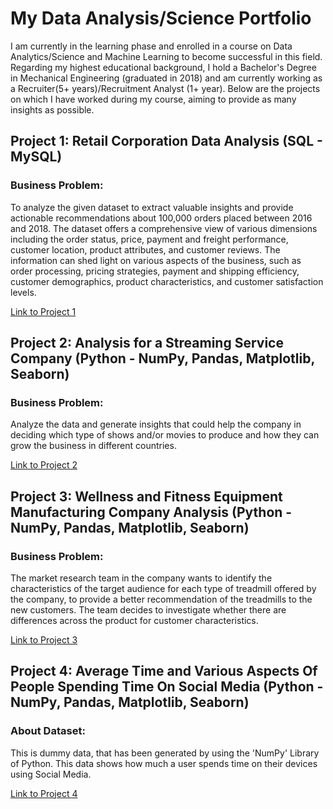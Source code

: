 # My Data Analysis/Science Portfolio
I am currently in the learning phase and enrolled in a course on Data Analytics/Science and Machine Learning to become successful in this field. Regarding my highest educational background, I hold a Bachelor's Degree in Mechanical Engineering (graduated in 2018) and am currently working as a Recruiter(5+ years)/Recruitment Analyst (1+ year). Below are the projects on which I have worked during my course, aiming to provide as many insights as possible.

## Project 1: Retail Corporation Data Analysis (SQL - MySQL)
### Business Problem:
To analyze the given dataset to extract valuable insights and provide actionable recommendations about 100,000 orders placed between 2016 and 2018. The dataset offers a comprehensive view of various dimensions including the order status, price, payment and freight performance, customer location, product attributes, and customer reviews. The information can shed light on various aspects of the business, such as order processing, pricing strategies, payment and shipping efficiency, customer demographics, product characteristics, and customer satisfaction levels.

[Link to Project 1](https://github.com/IshanSarkar/Portfolio/blob/ea2e2458bd03c413f4edb57c43cb62681538df4e/Project%201/Readme.md)

## Project 2: Analysis for a Streaming Service Company (Python - NumPy, Pandas, Matplotlib, Seaborn)
### Business Problem:
Analyze the data and generate insights that could help the company in deciding which type of shows and/or movies to produce and how they can grow the business in different countries.

[Link to Project 2](link_to_project2)

## Project 3: Wellness and Fitness Equipment Manufacturing Company Analysis (Python - NumPy, Pandas, Matplotlib, Seaborn)
### Business Problem:
The market research team in the company wants to identify the characteristics of the target audience for each type of treadmill offered by the company, to provide a better recommendation of the treadmills to the new customers. The team decides to investigate whether there are differences across the product for customer characteristics.

[Link to Project 3](https://github.com/IshanSarkar/Portfolio/blob/ee9d08a4ead498109844ed742fa260cf5e0867df/Project%203/Readme.md)

## Project 4: Average Time and Various Aspects Of People Spending Time On Social Media (Python - NumPy, Pandas, Matplotlib, Seaborn)
### About Dataset:
This is dummy data, that has been generated by using the 'NumPy' Library of Python. This data shows how much a user spends time on their devices using Social Media.

[Link to Project 4](https://github.com/IshanSarkar/Portfolio/blob/1313f4daf5ae8d0dcfe1fbc9ea1c942790b465fb/Project%204/Readme.md)
